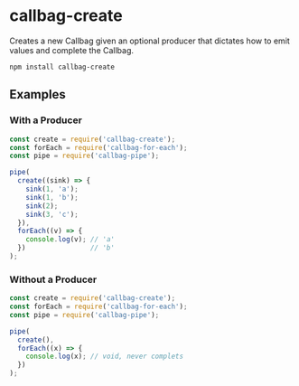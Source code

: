 # callbag-create

Creates a new Callbag given an optional producer that dictates how to emit values and complete the Callbag.

`npm install callbag-create`

## Examples

### With a Producer

```js
const create = require('callbag-create');
const forEach = require('callbag-for-each');
const pipe = require('callbag-pipe');

pipe(
  create((sink) => {
    sink(1, 'a');
    sink(1, 'b');
    sink(2);
    sink(3, 'c');
  }),
  forEach((v) => {
    console.log(v); // 'a'
  })                // 'b'
);
```

### Without a Producer

```js
const create = require('callbag-create');
const forEach = require('callbag-for-each');
const pipe = require('callbag-pipe');

pipe(
  create(),
  forEach((x) => {
    console.log(x); // void, never complets
  })
);
```